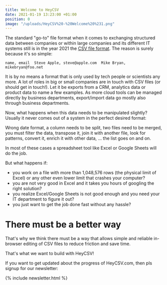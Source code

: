 ```yaml
---
title: Welcome to HeyCSV
date: 2021-01-19 13:23:00 +01:00
position: 0
image: "/uploads/HeyCSV%20-%20Welcome%20%231.png"
---
```


The standard "go-to" file format when it comes to exchanging structured data between companies or within large companies and its different IT systems still is in the year 2021 the [CSV file format](https://www.heycsv.com/blog/csv-file/). The reason is surely because it's so simple:

`name, email 
Steve Apple, steve@apple.com 
Mike Bryan, mikebryan@foo.net`

It is by no means a format that is only used by tech people or scientists any more. A lot of roles in big or small companies are in touch with CSV files (or should get in touch!). Let it be exports from a CRM, analytics data or product data to name a few examples. As more cloud tools can be managed directly by business departments, export/import data go mostly also through business departments.

Now, what happens when this data needs to be manipulated slightly? Usually it never comes out of a system in the perfect desired format: 

Wrong date format, a column needs to be split, two files need to be merged, you must filter the data, transpose it, join it with another file, look for patterns, convert it, enrich it with other data, ... the list goes on and on.

In most of these cases a spreadsheet tool like Excel or Google Sheets will do the job. 

But what happens if:
* you work on a file with more than 1,048,576 rows (the physical limit of Excel) or any other even lower limit that crashes your computer?
* you are not very good in Excel and it takes you hours of googling the right solution?
* you realize Excel/Google Sheets is not good enough and you need your IT department to figure it out?
* you just want to get the job done fast without any hassle?

# There must be a better way

That's why we think there must be a way that allows simple and reliable in-browser editing of CSV files to reduce friction and save time. 

That's what we want to build with HeyCSV!

If you want to get updated about the progress of HeyCSV.com, then pls signup for our newsletter:

{% include newsletter.html %}
